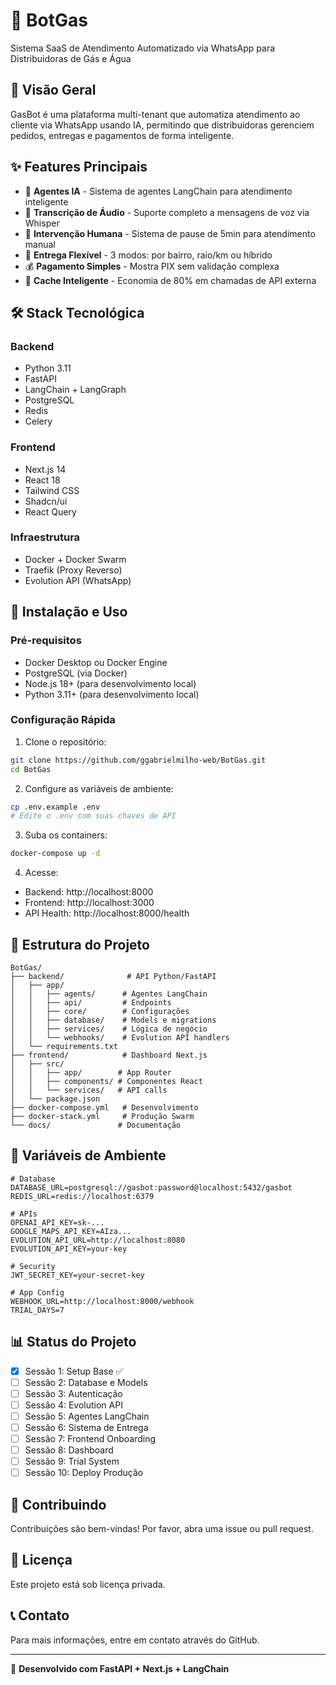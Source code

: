 # 🤖 BotGas

Sistema SaaS de Atendimento Automatizado via WhatsApp para Distribuidoras de Gás e Água

## 🎯 Visão Geral

GasBot é uma plataforma multi-tenant que automatiza atendimento ao cliente via WhatsApp usando IA, permitindo que distribuidoras gerenciem pedidos, entregas e pagamentos de forma inteligente.

## ✨ Features Principais

- 🤖 **Agentes IA** - Sistema de agentes LangChain para atendimento inteligente
- 🎤 **Transcrição de Áudio** - Suporte completo a mensagens de voz via Whisper
- 👤 **Intervenção Humana** - Sistema de pause de 5min para atendimento manual
- 📍 **Entrega Flexível** - 3 modos: por bairro, raio/km ou híbrido
- 💰 **Pagamento Simples** - Mostra PIX sem validação complexa
- 💾 **Cache Inteligente** - Economia de 80% em chamadas de API externa

## 🛠️ Stack Tecnológica

### Backend
- Python 3.11
- FastAPI
- LangChain + LangGraph
- PostgreSQL
- Redis
- Celery

### Frontend
- Next.js 14
- React 18
- Tailwind CSS
- Shadcn/ui
- React Query

### Infraestrutura
- Docker + Docker Swarm
- Traefik (Proxy Reverso)
- Evolution API (WhatsApp)

## 🚀 Instalação e Uso

### Pré-requisitos

- Docker Desktop ou Docker Engine
- PostgreSQL (via Docker)
- Node.js 18+ (para desenvolvimento local)
- Python 3.11+ (para desenvolvimento local)

### Configuração Rápida

1. Clone o repositório:
```bash
git clone https://github.com/ggabrielmilho-web/BotGas.git
cd BotGas
```

2. Configure as variáveis de ambiente:
```bash
cp .env.example .env
# Edite o .env com suas chaves de API
```

3. Suba os containers:
```bash
docker-compose up -d
```

4. Acesse:
- Backend: http://localhost:8000
- Frontend: http://localhost:3000
- API Health: http://localhost:8000/health

## 📁 Estrutura do Projeto

```
BotGas/
├── backend/              # API Python/FastAPI
│   ├── app/
│   │   ├── agents/      # Agentes LangChain
│   │   ├── api/         # Endpoints
│   │   ├── core/        # Configurações
│   │   ├── database/    # Models e migrations
│   │   ├── services/    # Lógica de negócio
│   │   └── webhooks/    # Evolution API handlers
│   └── requirements.txt
├── frontend/            # Dashboard Next.js
│   ├── src/
│   │   ├── app/        # App Router
│   │   ├── components/ # Componentes React
│   │   └── services/   # API calls
│   └── package.json
├── docker-compose.yml   # Desenvolvimento
├── docker-stack.yml     # Produção Swarm
└── docs/               # Documentação

```

## 🔐 Variáveis de Ambiente

```env
# Database
DATABASE_URL=postgresql://gasbot:password@localhost:5432/gasbot
REDIS_URL=redis://localhost:6379

# APIs
OPENAI_API_KEY=sk-...
GOOGLE_MAPS_API_KEY=AIza...
EVOLUTION_API_URL=http://localhost:8080
EVOLUTION_API_KEY=your-key

# Security
JWT_SECRET_KEY=your-secret-key

# App Config
WEBHOOK_URL=http://localhost:8000/webhook
TRIAL_DAYS=7
```

## 📊 Status do Projeto

- [x] Sessão 1: Setup Base ✅
- [ ] Sessão 2: Database e Models
- [ ] Sessão 3: Autenticação
- [ ] Sessão 4: Evolution API
- [ ] Sessão 5: Agentes LangChain
- [ ] Sessão 6: Sistema de Entrega
- [ ] Sessão 7: Frontend Onboarding
- [ ] Sessão 8: Dashboard
- [ ] Sessão 9: Trial System
- [ ] Sessão 10: Deploy Produção

## 🤝 Contribuindo

Contribuições são bem-vindas! Por favor, abra uma issue ou pull request.

## 📄 Licença

Este projeto está sob licença privada.

## 📞 Contato

Para mais informações, entre em contato através do GitHub.

---

🤖 **Desenvolvido com FastAPI + Next.js + LangChain**
